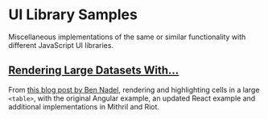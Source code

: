 # UI Library Samples

Miscellaneous implementations of the same or similar functionality with different JavaScript UI libraries.

## [Rendering Large Datasets With&hellip;](https://insin.github.io/ui-lib-samples/large-datasets/index.html)

From [this blog post by Ben Nadel](http://www.bennadel.com/blog/2864-rendering-large-datasets-with-angularjs-and-reactjs.htm), rendering and highlighting cells in a large `<table>`, with the original Angular example, an updated React example and additional implementations in Mithril and Riot.

